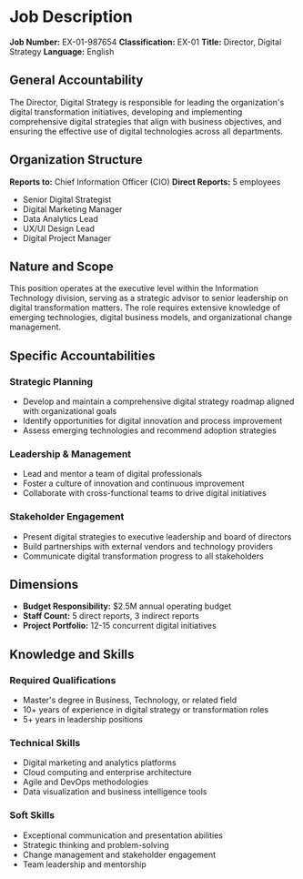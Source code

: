 # Job Description

**Job Number:** EX-01-987654
**Classification:** EX-01
**Title:** Director, Digital Strategy
**Language:** English

## General Accountability

The Director, Digital Strategy is responsible for leading the organization's digital transformation initiatives, developing and implementing comprehensive digital strategies that align with business objectives, and ensuring the effective use of digital technologies across all departments.

## Organization Structure

**Reports to:** Chief Information Officer (CIO)
**Direct Reports:** 5 employees
- Senior Digital Strategist
- Digital Marketing Manager
- Data Analytics Lead
- UX/UI Design Lead
- Digital Project Manager

## Nature and Scope

This position operates at the executive level within the Information Technology division, serving as a strategic advisor to senior leadership on digital transformation matters. The role requires extensive knowledge of emerging technologies, digital business models, and organizational change management.

## Specific Accountabilities

### Strategic Planning
- Develop and maintain a comprehensive digital strategy roadmap aligned with organizational goals
- Identify opportunities for digital innovation and process improvement
- Assess emerging technologies and recommend adoption strategies

### Leadership & Management
- Lead and mentor a team of digital professionals
- Foster a culture of innovation and continuous improvement
- Collaborate with cross-functional teams to drive digital initiatives

### Stakeholder Engagement
- Present digital strategies to executive leadership and board of directors
- Build partnerships with external vendors and technology providers
- Communicate digital transformation progress to all stakeholders

## Dimensions

- **Budget Responsibility:** $2.5M annual operating budget
- **Staff Count:** 5 direct reports, 3 indirect reports
- **Project Portfolio:** 12-15 concurrent digital initiatives

## Knowledge and Skills

### Required Qualifications
- Master's degree in Business, Technology, or related field
- 10+ years of experience in digital strategy or transformation roles
- 5+ years in leadership positions

### Technical Skills
- Digital marketing and analytics platforms
- Cloud computing and enterprise architecture
- Agile and DevOps methodologies
- Data visualization and business intelligence tools

### Soft Skills
- Exceptional communication and presentation abilities
- Strategic thinking and problem-solving
- Change management and stakeholder engagement
- Team leadership and mentorship
